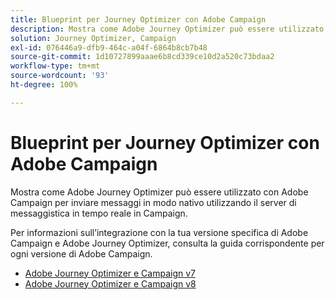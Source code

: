 ```yaml
---
title: Blueprint per Journey Optimizer con Adobe Campaign
description: Mostra come Adobe Journey Optimizer può essere utilizzato con Adobe Campaign per inviare messaggi in modo nativo utilizzando il server di messaggistica in tempo reale in Campaign.
solution: Journey Optimizer, Campaign
exl-id: 076446a9-dfb9-464c-a04f-6864b8cb7b48
source-git-commit: 1d10727899aaae6b8cd339ce10d2a520c73bdaa2
workflow-type: tm+mt
source-wordcount: '93'
ht-degree: 100%

---
```


# Blueprint per Journey Optimizer con Adobe Campaign

Mostra come Adobe Journey Optimizer può essere utilizzato con Adobe Campaign per inviare messaggi in modo nativo utilizzando il server di messaggistica in tempo reale in Campaign.

Per informazioni sull’integrazione con la tua versione specifica di Adobe Campaign e Adobe Journey Optimizer, consulta la guida corrispondente per ogni versione di Adobe Campaign.

* [Adobe Journey Optimizer e Campaign v7](ajo-and-campaign-v7.md)
* [Adobe Journey Optimizer e Campaign v8](ajo-and-campaign-v8.md)